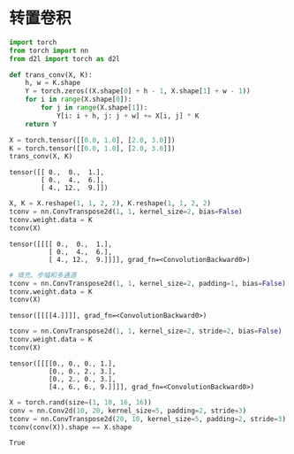 # 转置卷积


```python
import torch
from torch import nn
from d2l import torch as d2l
```


```python
def trans_conv(X, K):
    h, w = K.shape
    Y = torch.zeros((X.shape[0] + h - 1, X.shape[1] + w - 1))
    for i in range(X.shape[0]):
        for j in range(X.shape[1]):
            Y[i: i + h, j: j + w] += X[i, j] * K
    return Y
```


```python
X = torch.tensor([[0.0, 1.0], [2.0, 3.0]])
K = torch.tensor([[0.0, 1.0], [2.0, 3.0]])
trans_conv(X, K)
```




    tensor([[ 0.,  0.,  1.],
            [ 0.,  4.,  6.],
            [ 4., 12.,  9.]])




```python
X, K = X.reshape(1, 1, 2, 2), K.reshape(1, 1, 2, 2)
tconv = nn.ConvTranspose2d(1, 1, kernel_size=2, bias=False)
tconv.weight.data = K
tconv(X)
```




    tensor([[[[ 0.,  0.,  1.],
              [ 0.,  4.,  6.],
              [ 4., 12.,  9.]]]], grad_fn=<ConvolutionBackward0>)




```python
# 填充、步幅和多通道
tconv = nn.ConvTranspose2d(1, 1, kernel_size=2, padding=1, bias=False)
tconv.weight.data = K
tconv(X)
```




    tensor([[[[4.]]]], grad_fn=<ConvolutionBackward0>)




```python
tconv = nn.ConvTranspose2d(1, 1, kernel_size=2, stride=2, bias=False)
tconv.weight.data = K
tconv(X)
```




    tensor([[[[0., 0., 0., 1.],
              [0., 0., 2., 3.],
              [0., 2., 0., 3.],
              [4., 6., 6., 9.]]]], grad_fn=<ConvolutionBackward0>)




```python
X = torch.rand(size=(1, 10, 16, 16))
conv = nn.Conv2d(10, 20, kernel_size=5, padding=2, stride=3)
tconv = nn.ConvTranspose2d(20, 10, kernel_size=5, padding=2, stride=3)
tconv(conv(X)).shape == X.shape
```




    True




```python

```
